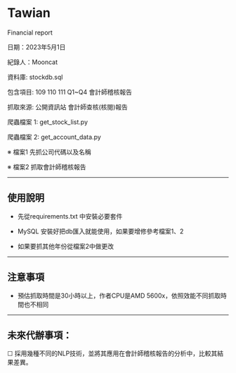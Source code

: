 # Tawian
Financial report

日期：2023年5月1日

紀錄人：Mooncat

資料庫: stockdb.sql

包含項目: 109 110 111 Q1~Q4 會計師稽核報告

抓取來源: 公開資訊站 會計師查核(核閱)報告

爬蟲檔案 1: get_stock_list.py 

爬蟲檔案 2: get_account_data.py

※ 檔案1 先抓公司代碼以及名稱

※ 檔案2 抓取會計師稽核報告

---

## 使用說明

* 先從requirements.txt 中安裝必要套件

* MySQL 安裝好把db匯入就能使用，如果要增修參考檔案1、2

* 如果要抓其他年份從檔案2中做更改

---
## 注意事項

* 預估抓取時間是30小時以上，作者CPU是AMD 5600x，依照效能不同抓取時間也不相同
---
## 未來代辦事項：

☐ 採用幾種不同的NLP技術，並將其應用在會計師稽核報告的分析中，比較其結果差異。
